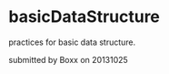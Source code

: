 basicDataStructure
==================

practices for basic data structure.


submitted by Boxx on 20131025 
